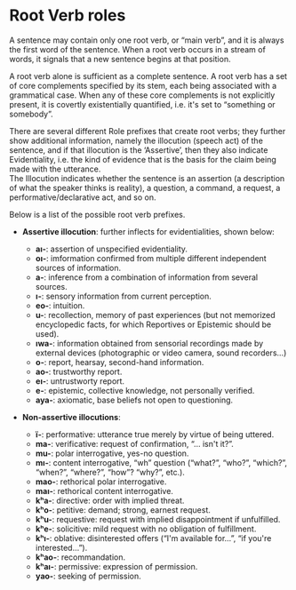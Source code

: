 # Root Verb roles

A sentence may contain only one root verb, or “main verb”, and it is always the first word of the sentence. When a root verb occurs in a stream of words, it signals that a new sentence begins at that position.

A root verb alone is sufficient as a complete sentence. A root verb has a set of core complements specified by its stem, each being associated with a grammatical case. When any of these core complements is not explicitly present, it is covertly existentially quantified, i.e. it's set to “something or somebody”.  
  
There are several different Role prefixes that create root verbs; they further show additional information, namely the illocution (speech act) of the sentence, and if that illocution is the ‘Assertive’, then they also indicate Evidentiality, i.e. the kind of evidence that is the basis for the claim being made with the utterance.  
The Illocution indicates whether the sentence is an assertion (a description of what the speaker thinks is reality), a question, a command, a request, a performative/declarative act, and so on.  
  
Below is a list of the possible root verb prefixes. 
  
* **Assertive illocution**: further inflects for evidentialities, shown below:  
  * **aı-**:   assertion of unspecified evidentiality.  
  * **oı-**:   imformation confirmed from multiple different independent sources of information.  
  * **a-**:    inference from a combination of information from several sources.  
  * **ı-**:    sensory information from current perception.  
  * **eo-**:   intuition.  
  * **u-**:    recollection, memory of past experiences (but not memorized encyclopedic facts, for which Reportives or Epistemic should be used).  
  * **ıwa-**:  information obtained from sensorial recordings made by external devices (photographic or video camera, sound recorders…)  
  * **o-**:    report, hearsay, second-hand information.  
  * **ao-**:   trustworthy report.  
  * **eı-**:   untrustworty report.  
  * **e-**:    epistemic, collective knowledge, not personally verified.  
  * **aya-**:  axiomatic, base beliefs not open to questioning.  
  
* **Non-assertive illocutions**:  
  * **ï-**:    performative: utterance true merely by virtue of being uttered.  
  * **ma-**:   verificative: request of confirmation, “… isn't it?”.  
  * **mu-**:   polar interrogative, yes-no question.  
  * **mı-**:   content interrogative, “wh” question (“what?”, “who?”, “which?”, “when?”, “where?”, “how”? “why?”, etc.).  
  * **mao-**:  rethorical polar interrogative.  
  * **maı-**:  rethorical content interrogative.  
  * **kʰa-**:  directive: order with implied threat.  
  * **kʰo-**:  petitive: demand; strong, earnest request.  
  * **kʰu-**:  requestive: request with implied disappointment if unfulfilled.  
  * **kʰe-**:  solicitive: mild request with no obligation of fulfillment.  
  * **kʰı-**:  oblative: disinterested offers (“I'm available for…”, “if you're interested…”).  
  * **kʰao-**: recommandation.  
  * **kʰaı-**: permissive: expression of permission.
  * **yao-**:  seeking of permission.  
  
